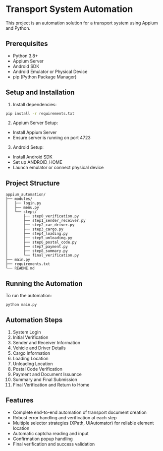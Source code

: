 # Transport System Automation

This project is an automation solution for a transport system using Appium and Python.

## Prerequisites

- Python 3.8+
- Appium Server
- Android SDK
- Android Emulator or Physical Device
- pip (Python Package Manager)

## Setup and Installation

1. Install dependencies:
```bash
pip install -r requirements.txt
```

2. Appium Server Setup:
- Install Appium Server
- Ensure server is running on port 4723

3. Android Setup:
- Install Android SDK
- Set up ANDROID_HOME
- Launch emulator or connect physical device

## Project Structure

```
appium_automation/
├── modules/
│   ├── login.py
│   ├── menu.py
│   └── steps/
│       ├── step0_verification.py
│       ├── step1_sender_receiver.py
│       ├── step2_car_driver.py
│       ├── step3_cargo.py
│       ├── step4_loading.py
│       ├── step5_unloading.py
│       ├── step6_postal_code.py
│       ├── step7_payment.py
│       ├── step8_summary.py
│       └── final_verification.py
├── main.py
├── requirements.txt
└── README.md
```

## Running the Automation

To run the automation:

```bash
python main.py
```

## Automation Steps

1. System Login
2. Initial Verification
3. Sender and Receiver Information
4. Vehicle and Driver Details
5. Cargo Information
6. Loading Location
7. Unloading Location
8. Postal Code Verification
9. Payment and Document Issuance
10. Summary and Final Submission
11. Final Verification and Return to Home

## Features

- Complete end-to-end automation of transport document creation
- Robust error handling and verification at each step
- Multiple selector strategies (XPath, UiAutomator) for reliable element location
- Automatic captcha reading and input
- Confirmation popup handling
- Final verification and success validation 